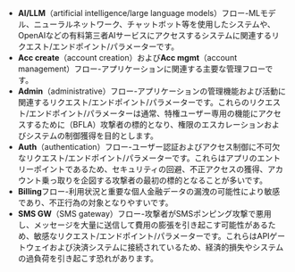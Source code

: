 * **AI/LLM**（artificial intelligence/large language models）フロー-MLモデル、ニューラルネットワーク、チャットボット等を使用したシステムや、OpenAIなどの有料第三者AIサービスにアクセスするシステムに関連するリクエスト/エンドポイント/パラメーターです。  
* **Acc create**（account creation）および**Acc mgmt**（account management）フロー-アプリケーションに関連する主要な管理フローです。  
* **Admin**（administrative）フロー-アプリケーションの管理機能および活動に関連するリクエスト/エンドポイント/パラメーターです。これらのリクエスト/エンドポイント/パラメーターは通常、特権ユーザー専用の機能にアクセスするために（BFLA）攻撃者の標的となり、権限のエスカレーションおよびシステムの制御獲得を目的とします。  
* **Auth**（authentication）フロー-ユーザー認証およびアクセス制御に不可欠なリクエスト/エンドポイント/パラメーターです。これらはアプリのエントリーポイントであるため、セキュリティの回避、不正アクセスの獲得、アカウント乗っ取りを企図する攻撃者の最初の標的となることが多いです。  
* **Billing**フロー-利用状況と重要な個人金融データの漏洩の可能性により敏感であり、不正行為の対象となりやすいです。  
* **SMS GW**（SMS gateway）フロー-攻撃者がSMSポンピング攻撃で悪用し、メッセージを大量に送信して費用の膨張を引き起こす可能性があるため、敏感なリクエスト/エンドポイント/パラメーターです。これらはAPIゲートウェイおよび決済システムに接続されているため、経済的損失やシステムの過負荷を引き起こす恐れがあります。